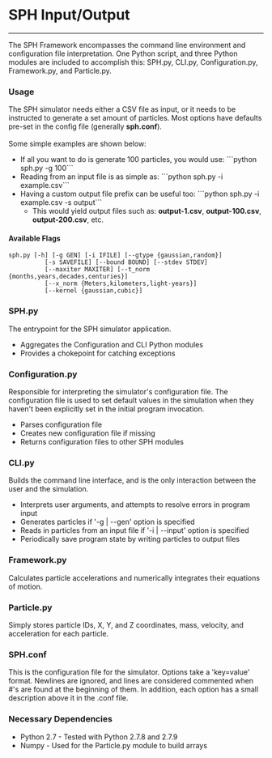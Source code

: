# SPH Input/Output
<hr>
The SPH Framework encompasses the command line environment and configuration file interpretation. One Python script, and three Python modules are included to accomplish this: SPH.py, CLI.py, Configuration.py, Framework.py, and Particle.py. 

### Usage
The SPH simulator needs either a CSV file as input, or it needs to be instructed to generate a set amount of particles. Most options have defaults pre-set in the config file
(generally <b>sph.conf</b>).
<br><br>Some simple examples are shown below:
<ul>
    <li>If all you want to do is generate 100 particles, you would use:
    ```python sph.py -g 100```</li>
    <li>Reading from an input file is as simple as: 
    ```python sph.py -i example.csv```</li>
    <li>Having a custom output file prefix can be useful too: 
    ```python sph.py -i example.csv -s output```
        <ul><li>This would yield output files such as: <b>output-1.csv</b>, <b>output-100.csv</b>, <b>output-200.csv</b>, etc.</li></ul>
    </li>
</ul>

#### Available Flags
```
sph.py [-h] [-g GEN] [-i IFILE] [--gtype {gaussian,random}]
          [-s SAVEFILE] [--bound BOUND] [--stdev STDEV]
          [--maxiter MAXITER] [--t_norm {months,years,decades,centuries}]
          [--x_norm {Meters,kilometers,light-years}]
          [--kernel {gaussian,cubic}]
```

### SPH.py
The entrypoint for the SPH simulator application.
<ul>
    <li>Aggregates the Configuration and CLI Python modules</li>
    <li>Provides a chokepoint for catching exceptions</li>
</ul>

### Configuration.py
Responsible for interpreting the simulator's configuration file. The configuration file is used to set default values in the simulation when they haven't been explicitly set in the initial program invocation. 
<ul>
    <li>Parses configuration file</li>
    <li>Creates new configuration file if missing</li>
    <li>Returns configuration files to other SPH modules</li>
</ul>

### CLI.py
Builds the command line interface, and is the only interaction between the user and the simulation.
<ul>
    <li>Interprets user arguments, and attempts to resolve errors in program input</li>
    <li>Generates particles if '-g | --gen' option is specified</li>
    <li>Reads in particles from an input file if '-i | --input' option is specified</li>
    <li>Periodically save program state by writing particles to output files</li>
</ul>

### Framework.py
Calculates particle accelerations and numerically integrates their equations of motion.

### Particle.py
Simply stores particle IDs, X, Y, and Z coordinates, mass, velocity, and acceleration for each particle.

### SPH.conf
This is the configuration file for the simulator. Options take a 'key=value' format. Newlines are ignored, and lines are considered commented when #'s are found at the beginning of them. In addition, each option has a small description above it in the .conf file.

### Necessary Dependencies
<ul>
    <li>Python 2.7 - Tested with Python 2.7.8 and 2.7.9</li>
    <li>Numpy - Used for the Particle.py module to build arrays</li>
</ul>